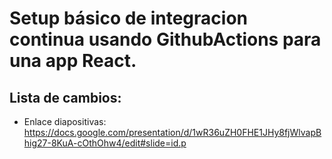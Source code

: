 # Setup básico de integracion continua usando GithubActions para una app React. 

## Lista de cambios:
 - Enlace diapositivas: https://docs.google.com/presentation/d/1wR36uZH0FHE1JHy8fjWlvapBhig27-8KuA-cOthOhw4/edit#slide=id.p 